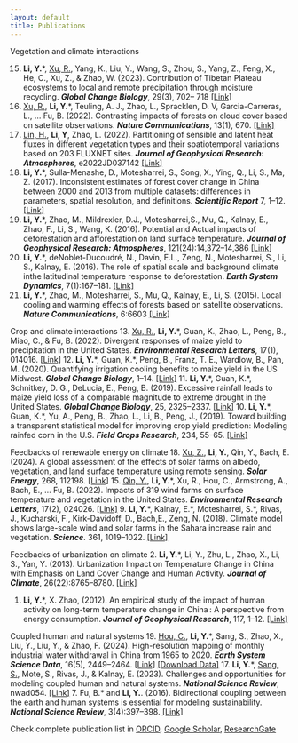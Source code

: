 ```yaml
---
layout: default
title: Publications
---
```

Vegetation and climate interactions

15. **Li, Y.**\*, <u>Xu, R.</u>, Yang, K., Liu, Y., Wang, S., Zhou, S., Yang, Z., Feng, X., He, C., Xu, Z., & Zhao, W. (2023). Contribution of Tibetan Plateau ecosystems to local and remote precipitation through moisture recycling. ***Global Change Biology***, 29(3), 702– 718 [\[Link\]](https://onlinelibrary.wiley.com/doi/full/10.1111/gcb.16495)
14. <u>Xu, R.</u>, **Li, Y.**\*, Teuling, A. J., Zhao, L., Spracklen, D. V, Garcia-Carreras, L., … Fu, B. (2022). Contrasting impacts of forests on cloud cover based on satellite observations. ***Nature Communications***, 13(1), 670. [\[Link\]](https://doi.org/10.1038/s41467-022-28161-7)
16. <u>Lin, H.</u>, **Li, Y**, Zhao, L. (2022). Partitioning of sensible and latent heat fluxes in different vegetation types and their spatiotemporal variations based on 203 FLUXNET sites. ***Journal of Geophysical Research: Atmospheres***, e2022JD037142 [\[Link\]](https://onlinelibrary.wiley.com/doi/abs/10.1029/2022JD037142)
8.  **Li, Y.**\*, Sulla-Menashe, D., Motesharrei, S., Song, X., Ying, Q., Li, S., Ma, Z. (2017). Inconsistent estimates of forest cover change in China between 2000 and 2013 from multiple datasets: differences in parameters, spatial resolution, and definitions. ***Scientific Report*** 7, 1–12. [\[Link\]](https://doi.org/:10.1038/s41598-017-07732-5) 
6.  **Li, Y.**\*, Zhao, M., Mildrexler, D.J., Motesharrei,S., Mu, Q., Kalnay, E., Zhao, F., Li, S., Wang, K. (2016). Potential and Actual impacts of deforestation and afforestation on land surface temperature. ***Journal of Geophysical Research: Atmospheres***, 121(24):14,372–14,386 [\[Link\]](http://onlinelibrary.wiley.com/doi/10.1002/2016JD024969/full)
5.  **Li, Y.**\*, deNoblet-Ducoudré, N., Davin, E.L., Zeng, N., Motesharrei, S., Li, S., Kalnay, E. (2016). The role of spatial scale and background climate inthe latitudinal temperature response to deforestation. ***Earth System Dynamics***, 7(1):167–181. [\[Link\]](https://www.earth-syst-dynam.net/7/167/2016/)
4.  **Li, Y.**\*, Zhao, M., Motesharrei, S., Mu, Q., Kalnay, E., Li, S. (2015). Local cooling and warming effects of forests based on satellite observations. ***Nature Communications***, 6:6603 [\[Link\]](http://www.nature.com/doifinder/10.1038/ncomms7603)

Crop and climate interactions
13. <u>Xu, R.</u>, **Li, Y.**\*, Guan, K., Zhao, L., Peng, B., Miao, C., & Fu, B. (2022). Divergent responses of maize yield to precipitation in the United States. ***Environmental Research Letters***, 17(1), 014016. [\[Link\]](https://doi.org/10.1088/1748-9326/ac3cee)
12. **Li, Y.**\*, Guan, K.\*, Peng, B., Franz, T. E., Wardlow, B., Pan, M. (2020). Quantifying irrigation cooling benefits to maize yield in the US Midwest. ***Global Change Biology***, 1–14. [\[Link\]](https://onlinelibrary.wiley.com/doi/abs/10.1111/gcb.15002)
11. **Li, Y.**\*, Guan, K.\*, Schnitkey, D. G., DeLucia, E., Peng, B. (2019). Excessive rainfall leads to maize yield loss of a comparable magnitude to extreme drought in the United States. ***Global Change Biology***, 25, 2325–2337. [\[Link\]](https://onlinelibrary.wiley.com/doi/full/10.1111/gcb.14628)
10. **Li, Y.**\*, Guan, K.\*, Yu, A., Peng, B., Zhao, L., Li, B., Peng, J., (2019). Toward building a transparent statistical model for improving crop yield prediction: Modeling rainfed corn in the U.S. ***Field Crops Research***, 234, 55–65. [\[Link\]](https://linkinghub.elsevier.com/retrieve/pii/S0378429018310104)

Feedbacks of renewable energy on climate
18. <u>Xu, Z.</u>, **Li, Y.**, Qin, Y., Bach, E. (2024). A global assessment of the effects of solar farms on albedo, vegetation, and land surface temperature using remote sensing. ***Solar Energy***, 268, 112198. [\[Link\]](https://www.sciencedirect.com/science/article/pii/S0038092X23008320)
15. <u>Qin, Y.</u>, **Li, Y.**\*, Xu, R., Hou, C., Armstrong, A., Bach, E., … Fu, B. (2022). Impacts of 319 wind farms on surface temperature and vegetation in the United States. ***Environmental Research Letters***, 17(2), 024026. [\[Link\]](https://iopscience.iop.org/article/10.1088/1748-9326/ac49ba)
9. **Li, Y.**\*, Kalnay, E.\*, Motesharrei, S.\*, Rivas, J., Kucharski, F., Kirk-Davidoff, D., Bach,E., Zeng, N. (2018). Climate model shows large-scale wind and solar farms in the Sahara increase rain and vegetation. ***Science***. 361, 1019–1022. [\[Link\]](http://www.sciencemag.org/lookup/doi/10.1126/science.aar5629)

Feedbacks of urbanization on climate
2.  **Li, Y.**\*, Li, Y., Zhu, L., Zhao, X., Li, S., Yan, Y. (2013). Urbanization Impact on Temperature Change in China with Emphasis on Land Cover Change and Human Activity. ***Journal of Climate***, 26(22):8765–8780. [\[Link\]](http://journals.ametsoc.org/doi/abs/10.1175/JCLI-D-12-00698.1)
1.  **Li, Y.**\*, X. Zhao, (2012). An empirical study of the impact of human activity on long-term temperature change in China : A perspective from energy consumption. ***Journal of Geophysical Research***, 117, 1–12. [\[Link\]](http://onlinelibrary.wiley.com/doi/10.1029/2012JD018132/abstract)

Coupled human and natural systems
19. <u>Hou, C.</u>, **Li, Y.**\*, Sang, S., Zhao, X., Liu, Y., Liu, Y., & Zhao, F. (2024). High-resolution mapping of monthly industrial water withdrawal in China from 1965 to 2020. ***Earth System Science Data***, 16(5), 2449–2464. [\[Link\]](https://doi.org/10.5194/essd-16-2449-2024) [\[Download Data\]](https://doi.org/10.6084/m9.figshare.21901074)
17. **Li, Y.**\*, <u>Sang, S.</u>, Mote, S., Rivas, J., & Kalnay, E. (2023). Challenges and opportunities for modeling coupled human and natural systems. ***National Science Review***, nwad054. [\[Link\]](https://doi.org/10.1093/nsr/nwad054)
7.  Fu, B.\* and **Li, Y.**. (2016). Bidirectional coupling between the earth and human systems is essential for modeling sustainability. ***National Science Review***, 3(4):397–398. [\[Link\]](https://academic.oup.com/nsr/article-abstract/3/4/397/2669336)

Check complete publication list in [ORCID](http://orcid.org/0000-0002-6336-0981), [Google Scholar](https://scholar.google.com/citations?user=hhNjw4MAAAAJ&hl=en), [ResearchGate](https://www.researchgate.net/profile/Yan_Li282)
